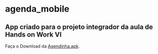 # agenda_mobile
## App criado para o projeto integrador da aula de Hands on Work VI

Faça o Download da [Agendinha.apk](https://github.com/eliassilveirajr/agenda_mobile/raw/4e91d1d340b984d52a84782d0663a70f7a7d4591/agendinha.apk).

